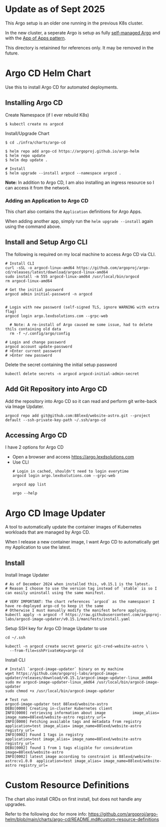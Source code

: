 # Update as of Sept 2025
This Argo setup is an older one running in the previous K8s cluster.

In the new cluster, a seperate Argo is setup as fully [self-managed Argo](../../argo-cd/) and with the [App of Apps pattern](../../argo-cd-apps/).

This directory is retainined for references only. It may be removed in the future.

# Argo CD Helm Chart
Use this to install Argo CD for automated deployments.

## Installing Argo CD
Create Namespace (if I ever rebuild K8s)
```
$ kubectl create ns argocd
```

Install/Upgrade Chart
```shell
$ cd ./infra/charts/argo-cd

$ helm repo add argo-cd https://argoproj.github.io/argo-helm
$ helm repo update
$ helm dep update .

# Install
$ helm upgrade --install argocd --namespace argocd .
```
**Note:** In addition to Argo CD, I am also installing an ingress resource so I can access it from the network.

### Adding an Application to Argo CD
This chart also contains the `Application` definitions for Argo Apps.

When adding another app, simply run the `helm upgrade --install` again using the command above.


## Install and Setup Argo CLI
The following is required on my local machine to access Argo CD via CLI.
```shell
# Install CLI
curl -sSL -o argocd-linux-amd64 https://github.com/argoproj/argo-cd/releases/latest/download/argocd-linux-amd64
sudo install -m 555 argocd-linux-amd64 /usr/local/bin/argocd
rm argocd-linux-amd64

# Get the initial password
argocd admin initial-password -n argocd


# Login with new password (self-signed TLS, ignore WARNING with extra flag)
argocd login argo.lexdsolutions.com --grpc-web

  # Note: A re-install of Argo caused me some issue, had to delete thils containing old data
  rm -f ~/.config/argo/config

# Login and change password
argocd account update-password
# >Enter current password
# >Enter new password
```

Delete the secret containing the initial setup password
```shell
kubectl delete secrets -n argocd argocd-initial-admin-secret
```

## Add Git Repository into Argo CD
Add the repository into Argo CD so it can read and perform git write-back via Image Updater.

```shell
argocd repo add git@github.com:88lexd/website-astro.git --project default --ssh-private-key-path ~/.ssh/argo-cd
```

## Accessing Argo CD
I have 2 options for Argo CD
- Open a browser and access https://argo.lexdsolutions.com
- Use CLI
  ```shell
  # Login in cached, shouldn't need to login everytime
  argocd login argo.lexdsolutions.com --grpc-web

  argocd app list

  argo --help
  ```

# Argo CD Image Updater
A tool to automatically update the container images of Kubernetes workloads that are managed by Argo CD.

When I release a new container image, I want Argo CD to automatically get my Application to use the latest.

## Install
Install Image Updater
```shell
# As of December 2024 when installed this, v0.15.1 is the latest.
# Reason I choose to use the version tag instead of `stable` is so I can easily uninstall using the same manifest.

# VERY IMPORTANT: The chart references `argocd` as the namespace! I have re-deployed argo-cd to keep it the same
# Otherwise I must manually modify the manifest before applying.
kubectl apply -n argocd -f https://raw.githubusercontent.com/argoproj-labs/argocd-image-updater/v0.15.1/manifests/install.yaml
```

Setup SSH key for Argo CD Image Updater to use
```shell
cd ~/.ssh

kubectl -n argocd create secret generic git-cred-website-astro \
  --from-file=sshPrivateKey=argo-cd
```

Install CLI
```shell
# Install `argocd-image-updater` binary on my machine
wget https://github.com/argoproj-labs/argocd-image-updater/releases/download/v0.15.1/argocd-image-updater-linux_amd64
sudo mv argocd-image-updater-linux_amd64 /usr/local/bin/argocd-image-updater
sudo chmod +x /usr/local/bin/argocd-image-updater

# Test run
argocd-image-updater test 88lexd/website-astro
DEBU[0000] Creating in-cluster Kubernetes client
INFO[0000] retrieving information about image            image_alias= image_name=88lexd/website-astro registry_url=
INFO[0000] Fetching available tags and metadata from registry  application=test image_alias= image_name=88lexd/website-astro registry_url=
INFO[0002] Found 1 tags in registry                      application=test image_alias= image_name=88lexd/website-astro registry_url=
DEBU[0002] found 1 from 1 tags eligible for consideration  image=88lexd/website-astro
INFO[0002] latest image according to constraint is 88lexd/website-astro:v1.0.0  application=test image_alias= image_name=88lexd/website-astro registry_url=
```

# Custom Resource Definitions
The chart also install CRDs on first install, but does not handle any upgrades.

Refer to the following doc for more info: https://github.com/argoproj/argo-helm/blob/main/charts/argo-cd/README.md#custom-resource-definitions
